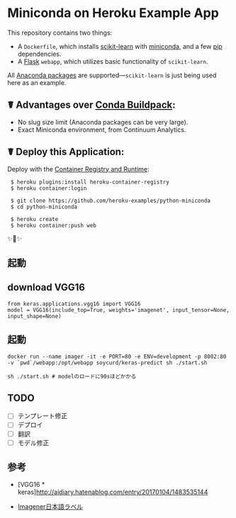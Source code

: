 # Miniconda on Heroku Example App

This repository contains two things:

- A `Dockerfile`, which installs [scikit-learn](http://scikit-learn.org/stable/) with [miniconda](http://conda.pydata.org/miniconda.html), and a few [pip](https://pip.pypa.io/en/stable/) dependencies.
- A [Flask](http://flask.pocoo.org) `webapp`, which utilizes basic functionality of `scikit-learn`.

All [Anaconda packages](https://docs.continuum.io/anaconda/pkg-docs) are supported—`scikit-learn` is just being used here as an example. 

## ☤ Advantages over [Conda Buildpack](https://github.com/kennethreitz/conda-buildpack):

- No slug size limit (Anaconda packages can be very large). 
- Exact Miniconda environment, from Continuum Analytics.

## ☤ Deploy this Application:

Deploy with the [Container Registry and Runtime](https://devcenter.heroku.com/articles/container-registry-and-runtime):

     $ heroku plugins:install heroku-container-registry
     $ heroku container:login
     
     $ git clone https://github.com/heroku-examples/python-miniconda
     $ cd python-miniconda
     
     $ heroku create
     $ heroku container:push web

✨🍰✨

## 起動

## download VGG16
```
from keras.applications.vgg16 import VGG16
model = VGG16(include_top=True, weights='imagenet', input_tensor=None, input_shape=None)
```

## 起動
```
docker run --name imager -it -e PORT=80 -e ENV=development -p 8002:80 -v `pwd`/webapp:/opt/webapp soycurd/keras-predict sh ./start.sh
```

```
sh ./start.sh # modelのロードに90sほどかかる
```

## TODO
+ [ ] テンプレート修正
+ [ ] デプロイ
+ [ ] 翻訳
+ [ ] モデル修正

## 参考
+ [VGG16 * keras]http://aidiary.hatenablog.com/entry/20170104/1483535144

+ [Imagener日本語ラベル](http://pynote.hatenablog.com/entry/keras-vgg16-mode)